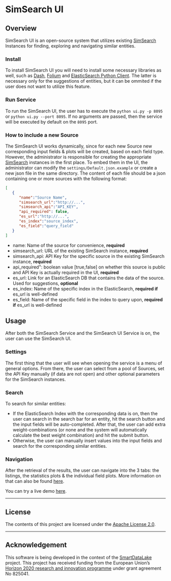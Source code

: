 # SimSearch UI

## Overview
SimSearch UI is an open-source system that utilizes existing [SimSearch](https://github.com/smartdatalake/simsearch) Instances for finding, exploring and navigating similar entities.

### Install
To install SimSearch UI you will need to install some necessary libraries as well, such as [Dash](https://dash.plotly.com/), [Folium](http://python-visualization.github.io/folium/) and [ElasticSearch Python Client](https://elasticsearch-py.readthedocs.io/en/v7.12.1/). The latter is necessary only for the suggestions of entities, but it can be ommited if the user does not want to utilize this feature.

### Run Service
To run the SimSearch UI, the user has to execute the `python ui.py -p 8095` or `python ui.py --port 8095`. If no arguments are passed, then the service will be executed by default on the `8095` port.

### How to include a new Source
The SimSearch UI works dynamically, since for each new Source new corresponding input fields & plots will be created, based on each field type. However, the administrator is responsible for creating the appropriate [SimSearch](https://github.com/smartdatalake/simsearch) instances in the first place. To embed them in the UI, the administrator can modify the `settings/Default.json.example` or create a new json file in the same directory. The content of each file should be a json containing one or more sources with the following format:

```json
[
   {
      "name":"Source Name",
      "simsearch_url":"http://...",
      "simsearch_api":"API_KEY",
      "api_required": false,
      "es_url":"http://...",
      "es_index":"source_index",
      "es_field":"query_field"
   }
]
```

- name: Name of the source for convenience, **required**
- simsearch_url: URL of the existing SimSearch instance, **required**
- simsearch_api: API Key for the specific source in the existing SimSearch instance, **required**
- api_required": boolean value [true,false] on whether this source is public and API Key is actually required in the UI, **required**
- es_url: Link for an ElasticSearch DB that contains the data of the source. Used for suggestions, **optional**
- es_index: Name of the specific index in the ElasticSearch, **required if** es_url is well-defined
- es_field: Name of the specific field in the index to query upon, **required if** es_url is well-defined
   

## Usage
After both the SimSearch Service and the SimSearch UI Service is on, the user can use the SimSearch UI.

### Settings
The first thing that the user will see when opening the service is a menu of general options. From there, the user can select from a pool of Sources, set the API Key manually (if data are not open) and other optional parameters for the SimSearch instances.

### Search
To search for similar entities:
- If the ElasticSearch Index with the corresponding data is on, then the user can search in the search bar for an entity, hit the search button and the input fields will be auto-completed. After that, the user can add extra weight-combinations (or none and the system will automatically calculate the best weight combination) and hit the submit button.
- Otherwise, the user can manually insert values into the input fields and search for the corresponding similar entities.

### Navigation
After the retrieval of the results, the user can navigate into the 3 tabs: the listings, the statistics plots & the individual field plots. More information on that can also be found [here](https://simplify2021.imsi.athenarc.gr/papers/SIMPLIFY_2021_paper_11.pdf).

You can try a live demo [here](http://simsearch-demo.magellan.imsi.athenarc.gr/).

***

## License

The contents of this project are licensed under the [Apache License 2.0](https://github.com/SLIPO-EU/loci/blob/master/LICENSE).

***

## Acknowledgement

This software is being developed in the context of the [SmartDataLake](https://smartdatalake.eu/) project. This project has received funding from the European Union’s [Horizon 2020 research and innovation programme](https://ec.europa.eu/programmes/horizon2020/en) under grant agreement No 825041.
